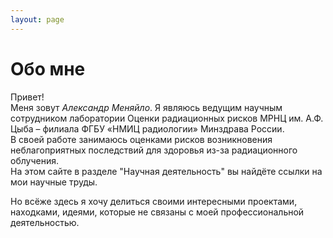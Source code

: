 ```yaml
---
layout: page
---
```

# Обо мне
Привет!  
Меня зовут *Александр Меняйло*. Я являюсь ведущим научным сотрудником лаборатории Оценки радиационных рисков МРНЦ им. А.Ф. Цыба – филиала ФГБУ «НМИЦ радиологии» Минздрава России.  
В своей работе занимаюсь оценками рисков возникновения неблагоприятных последствий для здоровья из-за радиационного облучения.  
На этом сайте в разделе "Научная деятельность" вы найдёте ссылки на мои научные труды.

Но всёже здесь я хочу делиться своими интересными проектами, находками, идеями, которые не связаны с моей профессиональной деятельностью.